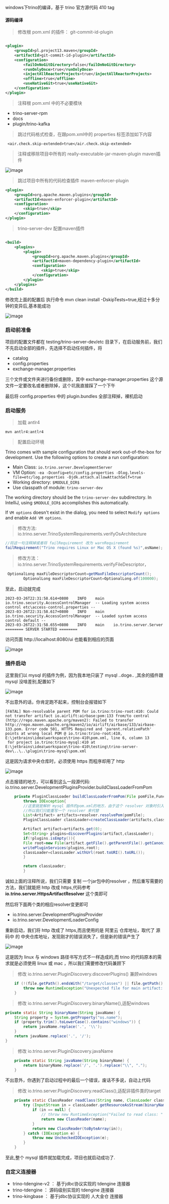 windows下trino的编译，基于 trino 官方源代码 410 tag

#### 源码编译

> 修改根 pom.xml 的插件： git-commit-id-plugin

~~~xml

<plugin>
    <groupId>pl.project13.maven</groupId>
    <artifactId>git-commit-id-plugin</artifactId>
    <configuration>
        <failOnNoGitDirectory>false</failOnNoGitDirectory>
        <runOnlyOnce>true</runOnlyOnce>
        <injectAllReactorProjects>true</injectAllReactorProjects>
        <offline>true</offline>
        <useNativeGit>true</useNativeGit>
    </configuration>
</plugin>
~~~

> 注释根 pom.xml 中的不必要模块

- trino-server-rpm
- docs
- plugin/trino-kafka

> 跳过代码格式检查，在跟pom.xml中的 properties 标签添加如下内容

~~~properties
 <air.check.skip-extended>true</air.check.skip-extended>
~~~

> 注释或移除项目中所有的 really-executable-jar-maven-plugin maven插件

![image](./img/img.png)

> 跳过项目中所有的代码检查插件 maven-enforcer-plugin
~~~xml
<plugin>
    <groupId>org.apache.maven.plugins</groupId>
    <artifactId>maven-enforcer-plugin</artifactId>
    <configuration>
        <skip>true</skip>
    </configuration>
</plugin>
~~~

> trino-server-dev 配置maven插件

~~~xml

<build>
    <plugins>
        <plugin>
            <groupId>org.apache.maven.plugins</groupId>
            <artifactId>maven-dependency-plugin</artifactId>
            <configuration>
                <skip>true</skip>
            </configuration>
        </plugin>
    </plugins>
</build>
~~~

修改完上面的配置后 执行命令 mvn clean install -DskipTests=true,经过十多分钟的变异后,基本能成功

![image](./img/p2.png)

### 启动前准备

项目的配置文件都在 testing/trino-server-dev/etc 目录下，在启动服务前，我们不先启动全部的插件，先选择不启动任何插件，将

- catalog
- config.properties
- exchange-manager.properties

三个文件或文件夹进行备份或删除，其中 exchange-manager.properties 这个源文件一定要改名或者删除掉，这个坑我直接踩了一个下午

最后将 config.properties 中的 plugin.bundles 全部注释掉，裸机启动

### 启动服务
> 加载 antlr4
~~~shell
mvn antlr4:antlr4
~~~
> 配置启动环境

Trino comes with sample configuration that should work out-of-the-box for
development. Use the following options to create a run configuration:

* Main Class: `io.trino.server.DevelopmentServer`
* VM Option: `-ea -Dconfig=etc/config.properties -Dlog.levels-file=etc/log.properties -Djdk.attach.allowAttachSelf=true`
* Working directory: `$MODULE_DIR$`
* Use classpath of module: `trino-server-dev`

The working directory should be the `trino-server-dev` subdirectory. In
IntelliJ, using `$MODULE_DIR$` accomplishes this automatically.

If `VM options` doesn't exist in the dialog, you need to select `Modify options`
and enable `Add VM options`.

> 修改方法: io.trino.server.TrinoSystemRequirements.verifyOsArchitecture

~~~java
//将这一句注释掉或者将 failRequirement 改为 warnRequirement
failRequirement("Trino requires Linux or Mac OS X (found %s)",osName);
~~~

> 修改方法： io.trino.server.TrinoSystemRequirements.verifyFileDescriptor，

~~~java
 OptionalLong maxFileDescriptorCount=getMaxFileDescriptorCount();
        OptionalLong maxFileDescriptorCount=OptionalLong.of(100000);
~~~

至此，启动就完成

~~~text
2023-03-26T22:31:58.614+0800	INFO	main	io.trino.security.AccessControlManager	-- Loading system access control etc\access-control.properties --
2023-03-26T22:31:58.617+0800	INFO	main	io.trino.security.AccessControlManager	-- Loaded system access control default --
2023-03-26T22:31:58.655+0800	INFO	main	io.trino.server.Server	======== SERVER STARTED ========
~~~

访问页面  http://localhost:8080/ui  也能看到相应的页面

![image](./img/p3.png)

### 插件启动

这里我们以 mysql 的插件为例，因为我本地只装了 mysql ..doge.. ,其余的插件跟 mysql 没啥差别,配置如下

![image](./img/p5.png)

不出意外的话，你肯定跑不起来，控制台会报错如下

~~~text
[FATAL] Non-resolvable parent POM for io.trino:trino-root:410: Could not transfer artifact io.airlift:airbase:pom:133 from/to central (http://repo.maven.apache.org/maven2): Failed to transfer http://repo.maven.apache.org/maven2/io/airlift/airbase/133/airbase-133.pom. Error code 501, HTTPS Required and 'parent.relativePath' points at wrong local POM @ io.trino:trino-root:410, E:\jetbrains\idea\workspace\trino-410\pom.xml, line 6, column 13
 for project io.trino:trino-mysql:410 at E:\jetbrains\idea\workspace\trino-410\testing\trino-server-dev\..\..\plugin\trino-mysql\pom.xml
~~~

这是因为请求中央仓库时，必须使用 https 而程序却用了 http

![image](./img/p6.png)

点击报错的地方，可以看到这么一段源代码: io.trino.server.DevelopmentPluginsProvider.buildClassLoaderFromPom

~~~java
    private PluginClassLoader buildClassLoaderFromPom(File pomFile,Function<List<URL>,PluginClassLoader>classLoaderFactory)
        throws IOException{
        //这里就是解析 mysql 插件的pom.xml的地方，由于这个 resolver 对象时引入的jar，且核心属性都是final修饰，没法继承
        //所以我们只能重写一个 resolver 来代替
        List<Artifact> artifacts=resolver.resolvePom(pomFile);
        PluginClassLoader classLoader=createClassLoader(artifacts,classLoaderFactory);

        Artifact artifact=artifacts.get(0);
        Set<String> plugins=discoverPlugins(artifact,classLoader);
        if(!plugins.isEmpty()){
        File root=new File(artifact.getFile().getParentFile().getCanonicalFile(),"plugin-discovery");
        writePluginServices(plugins,root);
        classLoader=classLoader.withUrl(root.toURI().toURL());
        }

        return classLoader;
        }
~~~

诚如上面的注释所说，我们只需要 复制 一个jar包中的resolver ，然后重写需要的方法，我们就能把 http 改成
https,代码参考 **io.trino.server.HttpsArtifactResolver** 这个类即可

然后将下面两个类的相应resolver变更即可

- io.trino.server.DevelopmentPluginsProvider
- io.trino.server.DevelopmentLoaderConfig

重新启动，我们将 http 改成了 https,而且使用的是 阿里云 仓库地址，取代了 源码中 的 中央仓库地址，发现刚才的错误消失了，但是新的错误产生了

![image](./img/p8.png)

这是因为 linux 与 windows 路径书写方式不一样造成的,而 trino 的代码原本的需求就是必须使用 linux 或 mac ，所以我们需要修改代码兼顾下
> 修改 io.trino.server.PluginDiscovery.discoverPlugins()  兼顾windows
~~~java
    if (!(file.getPath().endsWith("/target/classes") || file.getPath().endsWith("\\target\\classes"))) {
        throw new RuntimeException("Unexpected file for main artifact: " + file);
    }
~~~
> 修改 io.trino.server.PluginDiscovery.binaryName(),适配windows
~~~java
private static String binaryName(String javaName) {
    String property = System.getProperty("os.name");
    if (property.trim().toLowerCase().contains("windows")) {
        return javaName.replace('.', '\\');
    }
    return javaName.replace('.', '/');
}
~~~
> 修改 io.trino.server.PluginDiscovery.javaName
~~~java
    private static String javaName(String binaryName) {
        return binaryName.replace('/', '.').replace("\\", ".");
    }
~~~
不出意外，你遇到了启动过程中的最后一个错误，废话不多说，自动上代码
> 修改 io.trino.server.PluginDiscovery.readClass(),适配非插件类的target
~~~java
    private static ClassReader readClass(String name, ClassLoader classLoader) {
        try (InputStream in = classLoader.getResourceAsStream(binaryName(name) + CLASS_FILE_SUFFIX)) {
            if (in == null) {
                // throw new RuntimeException("Failed to read class: " + name);
                return new ClassReader(name);
            }
            return new ClassReader(toByteArray(in));
        } catch (IOException e) {
            throw new UncheckedIOException(e);
        }
    }
~~~
至此,整个 mysql 插件就加载完成，项目也就启动成功了.

### 自定义连接器
- trino-tdengine-v2 ： 基于jdbc协议实现的 tdengine 连接器
- trino-tdengine ：    源码级别实现的 tdengine 连接器
- trino-kingbase ：    基于jdbc协议实现的 人大金仓 连接器

